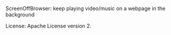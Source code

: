 ScreenOffBrowser: keep playing video/music on a webpage in the background

License: Apache License version 2.
